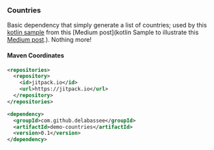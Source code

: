 ### Countries
Basic dependency that simply generate a list of countries; used by this [kotlin sample](https://github.com/delabassee/fn-snippets/tree/master/kt-kountry) from this [Medium post](kotlin Sample to illustrate this [Medium post](https://medium.com/fnproject/kotlin-and-the-java-fdk-ffcf1778c74a).). Nothing more!

#### Maven Coordinates
```xml
<repositories>
  <repository>
    <id>jitpack.io</id>
    <url>https://jitpack.io</url>
  </repository>
</repositories>

<dependency>
  <groupId>com.github.delabassee</groupId>
  <artifactId>demo-countries</artifactId>
  <version>0.1</version>
</dependency>
```
